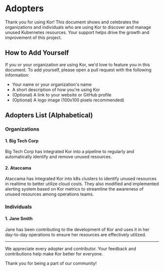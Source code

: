 # Adopters

Thank you for using Kor! This document shows and celebrates the organizations and individuals who are using Kor to discover and manage unused Kubernetes resources. 
Your support helps drive the growth and improvement of this project.

## How to Add Yourself

If you or your organization are using Kor, we'd love to feature you in this document. To add yourself, please open a pull request with the following information:

- Your name or your organization's name
- A short description of how you're using Kor
- (Optional) A link to your website or GitHub profile
- (Optional) A logo image (100x100 pixels recommended)

## Adopters List (Alphabetical)

### Organizations

#### 1. Big Tech Corp
Big Tech Corp has integrated Kor into a pipeline to regularly and automatically identify and remove unused resources.

#### 2. Ataccama
Ataccama has integrated Kor into k8s clusters to identify unused resources in realtime to better utilize cloud costs. They also modified and implemented alerting system based on Kor metrics to streamline the awareness of unused resources among operations teams.

### Individuals

#### 1. Jane Smith
Jane has been contributing to the development of Kor and uses it in her day-to-day operations to ensure her resources are effectively utilized.

---

We appreciate every adopter and contributor. 
Your feedback and contributions help make Kor better for everyone. 

Thank you for being a part of our community!

